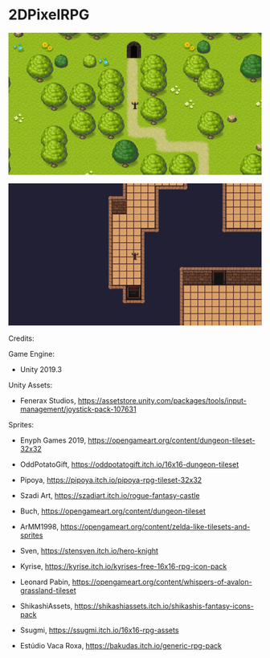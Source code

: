 # 2DPixelRPG

![](Screenshots/Screenshot1.png)

![](Screenshots/Screenshot2.png)

Credits:

Game Engine: 
 - Unity 2019.3

Unity Assets:
 - Fenerax Studios, https://assetstore.unity.com/packages/tools/input-management/joystick-pack-107631

Sprites:
 - Enyph Games 2019, https://opengameart.org/content/dungeon-tileset-32x32
 - OddPotatoGift, https://oddpotatogift.itch.io/16x16-dungeon-tileset
 - Pipoya, https://pipoya.itch.io/pipoya-rpg-tileset-32x32
 - Szadi Art, https://szadiart.itch.io/rogue-fantasy-castle

 - Buch, https://opengameart.org/content/dungeon-tileset
 - ArMM1998, https://opengameart.org/content/zelda-like-tilesets-and-sprites
 - Sven, https://stensven.itch.io/hero-knight
 - Kyrise, https://kyrise.itch.io/kyrises-free-16x16-rpg-icon-pack
 - Leonard Pabin, https://opengameart.org/content/whispers-of-avalon-grassland-tileset
 - ShikashiAssets, https://shikashiassets.itch.io/shikashis-fantasy-icons-pack
 - Ssugmi, https://ssugmi.itch.io/16x16-rpg-assets
 - Estúdio Vaca Roxa, https://bakudas.itch.io/generic-rpg-pack
